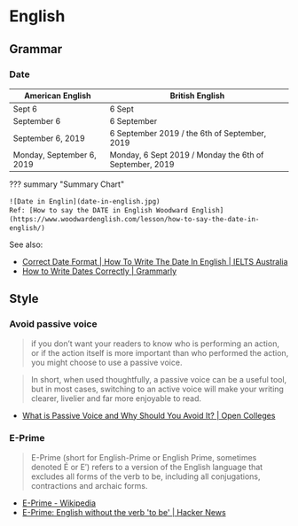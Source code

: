 # English

## Grammar

### Date

| American English          | British English                                         |
| ------------------------- | ------------------------------------------------------- |
| Sept 6                    | 6 Sept                                                  |
| September 6               | 6 September                                             |
| September 6, 2019         | 6 September 2019 / the 6th of September, 2019           |
| Monday, September 6, 2019 | Monday, 6 Sept 2019 / Monday the 6th of September, 2019 |

??? summary "Summary Chart"

    ![Date in Englin](date-in-english.jpg)
    Ref: [How to say the DATE in English Woodward English](https://www.woodwardenglish.com/lesson/how-to-say-the-date-in-english/)

See also:

- [Correct Date Format | How To Write The Date In English | IELTS Australia](https://ielts.com.au/australia/prepare/article-how-to-write-the-date-correctly)
- [How to Write Dates Correctly | Grammarly](https://www.grammarly.com/blog/how-to-write-dates/)

## Style

### Avoid passive voice

> if you don’t want your readers to know who is performing an action, or if the action itself is more important than who performed the action, you might choose to use a passive voice.

> In short, when used thoughtfully, a passive voice can be a useful tool, but in most cases, switching to an active voice will make your writing clearer, livelier and far more enjoyable to read.

- [What is Passive Voice and Why Should You Avoid It? | Open Colleges](https://www.opencolleges.edu.au/careers/blog/what-passive-voice-and-why-should-you-avoid-it)

### E-Prime

> E-Prime (short for English-Prime or English Prime, sometimes denoted É or E′) refers to a version of the English language that excludes all forms of the verb to be, including all conjugations, contractions and archaic forms.

- [E-Prime - Wikipedia](https://en.wikipedia.org/wiki/E-Prime)
- [E-Prime: English without the verb 'to be' | Hacker News](https://news.ycombinator.com/item?id=10688201)

